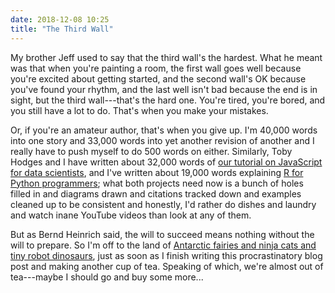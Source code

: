 ```yaml
---
date: 2018-12-08 10:25
title: "The Third Wall"
---
```


My brother Jeff used to say that the third wall's the hardest.
What he meant was that when you're painting a room,
the first wall goes well because you're excited about getting started,
and the second wall's OK because you've found your rhythm,
and the last well isn't bad because the end is in sight,
but the third wall---that's the hard one.
You're tired,
you're bored,
and you still have a lot to do.
That's when you make your mistakes.

Or,
if you're an amateur author,
that's when you give up.
I'm 40,000 words into one story
and 33,000 words into yet another revision of another
and I really have to push myself to do 500 words on either.
Similarly,
Toby Hodges and I have written about 32,000 words of
[our tutorial on JavaScript for data scientists](https://software-tools-in-javascript.github.io/js-vs-ds/en/),
and I've written about 19,000 words explaining [R for Python programmers](https://gvwilson.github.io/tidynomicon/);
what both projects need now is a bunch of holes filled in and diagrams drawn
and citations tracked down and examples cleaned up to be consistent and honestly,
I'd rather do dishes and laundry and watch inane YouTube videos than look at any of them.

But as Bernd Heinrich said, the will to succeed means nothing without the will to prepare.
So I'm off to the land of [Antarctic fairies and ninja cats and tiny robot dinosaurs](http://sensibleadventures.com/madica/),
just as soon as I finish writing this procrastinatory blog post and making another cup of tea.
Speaking of which, we're almost out of tea---maybe I should go and buy some more...
